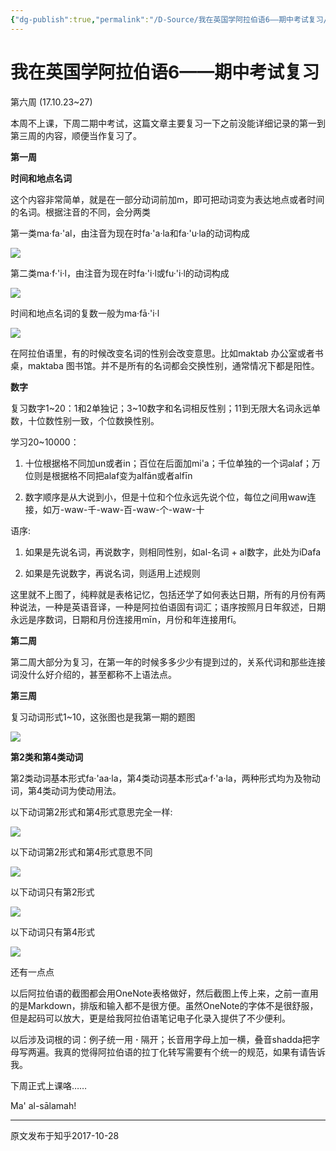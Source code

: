```yaml
---
{"dg-publish":true,"permalink":"/D-Source/我在英国学阿拉伯语6——期中考试复习/","created":"2024-01-28T21:52:04.541+08:00","updated":"2024-01-28T21:54:49.583+08:00"}
---
```


# 我在英国学阿拉伯语6——期中考试复习
第六周 (17.10.23~27)

本周不上课，下周二期中考试，这篇文章主要复习一下之前没能详细记录的第一到第三周的内容，顺便当作复习了。

  

**第一周**

**时间和地点名词**

这个内容非常简单，就是在一部分动词前加m，即可把动词变为表达地点或者时间的名词。根据注音的不同，会分两类

  

第一类ma·fa·'al，由注音为现在时fa·'a·la和fa·'u·la的动词构成

![](https://pic2.zhimg.com/80/v2-24b8392e3606501c92344f00557dbb1d_720w.webp)

第二类ma·f·'i·l，由注音为现在时fa·'i·l或fu·'i·l的动词构成

![](https://pic4.zhimg.com/80/v2-8e182d77a4ac84319204201eb6b50f67_720w.webp)

时间和地点名词的复数一般为ma·fā·'i·l

![](https://pic1.zhimg.com/80/v2-b08a600fed4b7136751a87fabaeb0684_720w.webp)

在阿拉伯语里，有的时候改变名词的性别会改变意思。比如maktab 办公室或者书桌，maktaba 图书馆。并不是所有的名词都会交换性别，通常情况下都是阳性。

  

**数字**

复习数字1~20：1和2单独记；3~10数字和名词相反性别；11到无限大名词永远单数，十位数性别一致，个位数换性别。

  

学习20~10000：

1) 十位根据格不同加un或者in；百位在后面加mi'a；千位单独的一个词alaf；万位则是根据格不同把alaf变为alfān或者alfīn

  

2) 数字顺序是从大说到小，但是十位和个位永远先说个位，每位之间用waw连接，如万-waw-千-waw-百-waw-个-waw-十

  

语序:

1) 如果是先说名词，再说数字，则相同性别，如al-名词 + al数字，此处为iDafa

  

2) 如果是先说数字，再说名词，则适用上述规则

  

这里就不上图了，纯粹就是表格记忆，包括还学了如何表达日期，所有的月份有两种说法，一种是英语音译，一种是阿拉伯语固有词汇；语序按照月日年叙述，日期永远是序数词，日期和月份连接用mīn，月份和年连接用fī。

  

  

**第二周**

第二周大部分为复习，在第一年的时候多多少少有提到过的，关系代词和那些连接词没什么好介绍的，甚至都称不上语法点。

  

  

**第三周**

复习动词形式1~10，这张图也是我第一期的题图

![](https://pic1.zhimg.com/80/v2-49cc91e148af495eb065ac0f53d809e8_720w.webp)

  

**第2类和第4类动词**

第2类动词基本形式fa·'aa·la，第4类动词基本形式a·f·'a·la，两种形式均为及物动词，第4类动词为使动用法。

  

以下动词第2形式和第4形式意思完全一样:

![](https://pic3.zhimg.com/80/v2-a8361df3e413284fbffb5037c6e24a5a_720w.webp)

以下动词第2形式和第4形式意思不同

![](https://pic1.zhimg.com/80/v2-e407571be6057b9999ffa7c79429e698_720w.webp)

以下动词只有第2形式

![](https://pic4.zhimg.com/80/v2-6137d3172e92cd075f9b7e784ad7c32f_720w.webp)

以下动词只有第4形式

![](https://pic3.zhimg.com/80/v2-64932f802eeee9b2abb1d9dbc6662592_720w.webp)

  

还有一点点

以后阿拉伯语的截图都会用OneNote表格做好，然后截图上传上来，之前一直用的是Markdown，排版和输入都不是很方便。虽然OneNote的字体不是很舒服，但是起码可以放大，更是给我阿拉伯语笔记电子化录入提供了不少便利。

  

以后涉及词根的词：例子统一用 **·** 隔开；长音用字母上加一横，叠音shadda把字母写两遍。我真的觉得阿拉伯语的拉丁化转写需要有个统一的规范，如果有请告诉我。

  

下周正式上课咯……

  

Ma' al-sālamah!

---
原文发布于知乎2017-10-28
